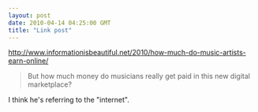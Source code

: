 ```yaml
---
layout: post
date: 2010-04-14 04:25:00 GMT
title: "Link post"
---
```

<http://www.informationisbeautiful.net/2010/how-much-do-music-artists-earn-online/>

> But how much money do musicians really get paid in this new digital marketplace?

I think he's referring to the "internet".